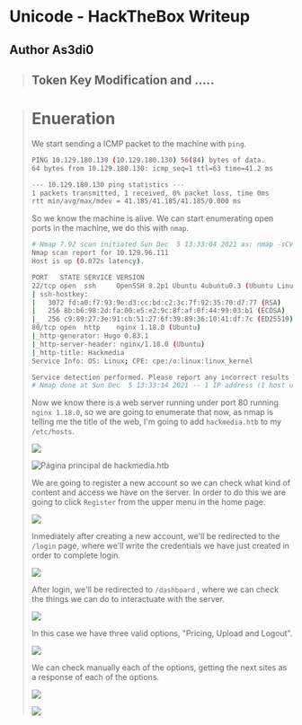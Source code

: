 # Unicode - HackTheBox Writeup
## Author As3di0

> ## Token Key Modification and .....

> # Enueration
> We start sending a ICMP packet to the machine with `ping`.
> ```bash
> PING 10.129.180.130 (10.129.180.130) 56(84) bytes of data.
> 64 bytes from 10.129.180.130: icmp_seq=1 ttl=63 time=41.2 ms
>
> --- 10.129.180.130 ping statistics ---
> 1 packets transmitted, 1 received, 0% packet loss, time 0ms
> rtt min/avg/max/mdev = 41.185/41.185/41.185/0.000 ms
> ```
> So we know the machine is alive. We can start enumerating open ports in the machine, we do this with `nmap`.
>
> ```bash
> # Nmap 7.92 scan initiated Sun Dec  5 13:33:04 2021 as: nmap -sCV -p22,80 -oN nmap/targeted 10.129.96.111
> Nmap scan report for 10.129.96.111
> Host is up (0.072s latency).
> 
> PORT   STATE SERVICE VERSION
> 22/tcp open  ssh     OpenSSH 8.2p1 Ubuntu 4ubuntu0.3 (Ubuntu Linux; protocol 2.0)
> | ssh-hostkey: 
> |   3072 fd:a0:f7:93:9e:d3:cc:bd:c2:3c:7f:92:35:70:d7:77 (RSA)
> |   256 8b:b6:98:2d:fa:00:e5:e2:9c:8f:af:0f:44:99:03:b1 (ECDSA)
> |_  256 c9:89:27:3e:91:cb:51:27:6f:39:89:36:10:41:df:7c (ED25519)
> 80/tcp open  http    nginx 1.18.0 (Ubuntu)
> |_http-generator: Hugo 0.83.1
> |_http-server-header: nginx/1.18.0 (Ubuntu)
> |_http-title: Hackmedia
> Service Info: OS: Linux; CPE: cpe:/o:linux:linux_kernel
>
> Service detection performed. Please report any incorrect results at https://nmap.org/submit/ .
> # Nmap done at Sun Dec  5 13:33:14 2021 -- 1 IP address (1 host up) scanned in 10.12 seconds
> ```
> Now we know there is a web server running under port 80 running `nginx 1.18.0`, so we are going to enumerate that now, as nmap is telling me the title of the web, I'm going to add `hackmedia.htb` to my `/etc/hosts`.
> 
> ![](/Images/Unicode/etcHostsHackmedia.png)
>
> ![Página principal de hackmedia.htb](/Images/Unicode/hackmediaHomePage.png)
>
> We are going to register a new account so we can check what kind of content and access we have on the server.
> In order to do this we are going to click `Register` from the upper menu in the home page.
>
> ![](/Images/Unicode/hackmediaRegistro.png)
> 
> Inmediately after creating a new account, we'll be redirected to the `/login` page, where we'll write the credentials we have just created in order to complete login.
> 
> ![](/Images/Unicode/hackmediaLogin.png)
> 
> After login, we'll be redirected to `/dashboard` , where we can check the things we can do to interactuate with the server.
> 
> ![](/Images/Unicode/hackmediaDashboard.png)
> 
> In this case we have three valid options, "Pricing, Upload and Logout".
>
> ![](/Images/Unicode/hackmediaOpciones.png)
> 
> We can check manually each of the options, getting the next sites as a response of each of the options.
>  
> ![](/Images/Unicode/hackmediaPricing.png)
> 
> ![](/Images/Unicode/hackmediaUpload.png)
> 
> 
